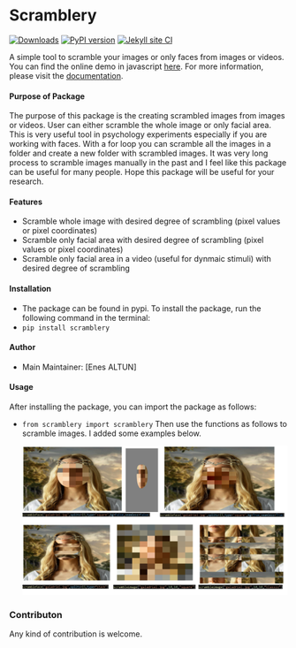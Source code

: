 # Scramblery

[![Downloads](https://pepy.tech/badge/scramblery)](https://pepy.tech/project/scramblery)
[![PyPI version](https://badge.fury.io/py/scramblery.svg)](https://badge.fury.io/py/scramblery)
[![Jekyll site CI](https://github.com/altunenes/scramblery/actions/workflows/jekyll.yml/badge.svg)](https://github.com/altunenes/scramblery/actions/workflows/jekyll.yml)

A simple tool to scramble your images or only faces from images or videos. You can find the online demo in javascript [here](https://altunenes.github.io/scramblery/scramblerydemo.html). For more information, please visit the [documentation](https://altunenes.github.io/scramblery/).

#### Purpose of Package

The purpose of this package is the creating scrambled images from images or videos. User can either scramble the whole image or only facial area.
This is very useful tool in psychology experiments especially if you are working with faces. With a for loop you can scramble all the images in a folder and create a new folder with scrambled images. It was very long process to scramble images manually in the past and I feel like this package can be useful for many people. Hope this package will be useful for your research.

#### **Features**

- Scramble whole image with desired degree of scrambling (pixel values or pixel coordinates)
- Scramble only facial area with desired degree of scrambling (pixel values or pixel coordinates)
- Scramble only facial area in a video (useful for dynmaic stimuli) with desired degree of scrambling

#### Installation

- The package can be found in pypi. To install the package, run the following command in the terminal:
- `pip install scramblery`

#### Author

- Main Maintainer: [Enes ALTUN]

#### Usage

After installing the package, you can import the package as follows:

- `from scramblery import scramblery`
  Then use the functions as follows to scramble images. I added some examples below.

  ![8x8](./docs/assets/usage.PNG)

### Contributon

Any kind of contribution is welcome.
